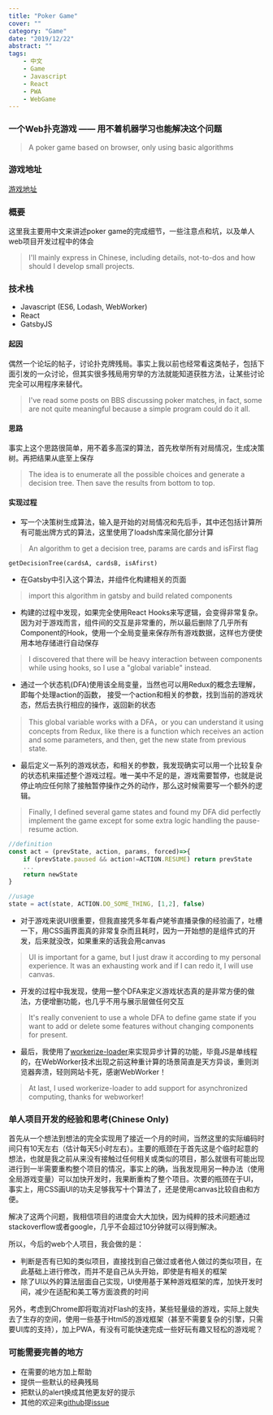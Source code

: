 ```yaml
---
title: "Poker Game"
cover: ""
category: "Game"
date: "2019/12/22"
abstract: ""
tags:
    - 中文
    - Game
    - Javascript
    - React
    - PWA
    - WebGame
---
```

### 一个Web扑克游戏 —— 用不着机器学习也能解决这个问题
>A poker game based on browser, only using basic algorithms

### 游戏地址
[游戏地址](https://mskf.work/poker)

### 概要
这里我主要用中文来讲述poker game的完成细节，一些注意点和坑，以及单人web项目开发过程中的体会
> I'll mainly express in Chinese, including details, not-to-dos and how should I develop small projects.

### 技术栈
- Javascript (ES6, Lodash, WebWorker)
- React
- GatsbyJS

#### 起因
偶然一个论坛的帖子，讨论扑克牌残局。事实上我以前也经常看这类帖子，包括下面引发的一众讨论，但其实很多残局用穷举的方法就能知道获胜方法，让某些讨论完全可以用程序来替代。
>I've read some posts on BBS discussing poker matches, in fact, some are not quite meaningful because a simple program could do it all.

#### 思路
事实上这个思路很简单，用不着多高深的算法，首先枚举所有对局情况，生成决策树。再把结果从底至上保存
>The idea is to enumerate all the possible choices and generate a decision tree. Then save the results from bottom to top.

#### 实现过程
- 写一个决策树生成算法，输入是开始的对局情况和先后手，其中还包括计算所有可能出牌方式的算法，这里使用了loadsh库来简化部分计算
>An algorithm to get a decision tree, params are cards and isFirst flag
```
getDecisionTree(cardsA, cardsB, isAfirst)
```

- 在Gatsby中引入这个算法，并组件化构建相关的页面
>import this algorithm in gatsby and build related components

- 构建的过程中发现，如果完全使用React Hooks来写逻辑，会变得非常复杂。因为对于游戏而言，组件间的交互是非常重的，所以最后删除了几乎所有Component的Hook，使用一个全局变量来保存所有游戏数据，这样也方便使用本地存储进行自动保存
>I discovered that there will be heavy interaction between components while using hooks, so I use a "global variable" instead.

- 通过一个状态机(DFA)使用该全局变量，当然也可以用Redux的概念去理解，即每个处理action的函数， 接受一个action和相关的参数，找到当前的游戏状态，然后去执行相应的操作，返回新的状态
>This global variable works with a DFA，or you can understand it using concepts from Redux, like there is a function which receives an action and some parameters, and then, get the new state from previous state.

- 最后定义一系列的游戏状态，和相关的参数，我发现确实可以用一个比较复杂的状态机来描述整个游戏过程。唯一美中不足的是，游戏需要暂停，也就是说停止响应任何除了接触暂停操作之外的动作，那么这时候需要写一个额外的逻辑。
>Finally, I defined several game states and found my DFA did perfectly implement the game except for some extra logic handling the pause-resume action.

```js
//definition
const act = (prevState, action, params, forced)=>{
    if (prevState.paused && action!=ACTION.RESUME) return prevState
    ...
    return newState
}

//usage
state = act(state, ACTION.DO_SOME_THING, [1,2], false)
```

- 对于游戏来说UI很重要，但我直接凭多年看卢姥爷直播录像的经验画了，吐槽一下，用CSS画界面真的非常复杂而且耗时，因为一开始想的是组件式的开发，后来就没改，如果重来的话我会用canvas
>UI is important for a game, but I just draw it according to my personal experience. It was an exhausting work and if I can redo it, I will use canvas.

- 开发的过程中我发现，使用一整个DFA来定义游戏状态真的是非常方便的做法，方便增删功能，也几乎不用与展示层做任何交互
>It's really convenient to use a whole DFA to define game state if you want to add or delete some features without changing components for present. 
- 最后，我使用了[workerize-loader](https://github.com/gatsbyjs/gatsby/issues/12095)来实现异步计算的功能，毕竟JS是单线程的，在WebWorker技术出现之前这种重计算的场景简直是天方异谈，重则浏览器奔溃，轻则网站卡死，感谢WebWorker！
>At last, I used workerize-loader to add support for asynchronized computing, thanks for webworker!

### 单人项目开发的经验和思考(Chinese Only)
首先从一个想法到想法的完全实现用了接近一个月的时间，当然这里的实际编码时间只有10天左右（估计每天5小时左右）。主要的瓶颈在于首先这是个临时起意的想法，也就是我之前从来没有接触过任何相关或类似的项目，那么就很有可能出现进行到一半需要重构整个项目的情况，事实上的确，当我发现用另一种办法（使用全局游戏变量）可以加快开发时，我果断重构了整个项目。次要的瓶颈在于UI，事实上，用CSS画UI的功夫足够我写十个算法了，还是使用canvas比较自由和方便。

解决了这两个问题，我相信项目的进度会大大加快，因为纯粹的技术问题通过stackoverflow或者google，几乎不会超过10分钟就可以得到解决。

所以，今后的web个人项目，我会做的是：
- 判断是否有已知的类似项目，直接找到自己做过或者他人做过的类似项目，在此基础上进行修改，而并不是自己从头开始，即使是有相关的框架
- 除了UI以外的算法层面自己实现，UI使用基于某种游戏框架的库，加快开发时间，减少在适配和美工等方面浪费的时间

另外，考虑到Chrome即将取消对Flash的支持，某些轻量级的游戏，实际上就失去了生存的空间，使用一些基于Html5的游戏框架（甚至不需要复杂的引擎，只需要UI库的支持），加上PWA，有没有可能快速完成一些好玩有趣又轻松的游戏呢？

### 可能需要完善的地方
- 在需要的地方加上帮助
- 提供一些默认的经典残局
- 把默认的alert换成其他更友好的提示
- 其他的欢迎来[github](https://github.com/gattonero1052/pokerweb)提[issue](https://github.com/gattonero1052/pokerweb/issues/new)

